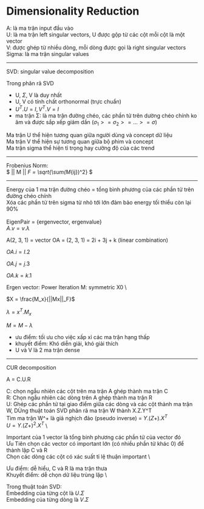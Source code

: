 # Dimensionality Reduction

A: là ma trận input đầu vào \
U: là ma trận left singular vectors, U được gộp từ các cột mỗi cột là một vector \
V: được ghép từ nhiều dòng, mỗi dòng được gọi là right singular vectors \
Sigma: là ma trận singular values

----

SVD: singular value decomposition

Trong phân rã SVD 

- U, $Σ$, V là duy nhất 
- U, V có tính chất orthonormal (trực chuẩn) 
- $U^T . U =  I, V^T . V = I$ 
- ma trận Σ: là ma trận đường chéo, các phần tử trên dường chéo chính ko âm và được sắp xếp giảm dần ($\sigma_1 >= \sigma_2 >= … >= \sigma$)

Ma trận U thể hiện tương quan giữa người dùng và concept dữ liệu \
Ma trận V thể hiện sự tương quan giữa bộ phim và concept \
Ma trận sigma thể hiện tỉ trọng hay cường độ của các trend

----

Frobenius Norm: \
$
|| M || _F = \sqrt{\sum(M_{ij})^2}
$

----
Energy của 1 ma trận đường chéo = tổng bình phương của các phần tử trên đường chéo chính \
Xóa các phần từ trên sigma từ nhỏ tới lớn đảm bảo energy tối thiểu còn lại 90% \
\
EigenPair = {ergenvector, ergenvalue} \
$A.v = v.λ$ 

A(2, 3, 1) = vector OA = (2, 3, 1) = 2i + 3j + k (linear combination) 

$OA.i = I.2$ 

$OA.j = j.3$ 

$OA.k = k.1$

Ergen vector: Power Iteration
M: symmetric
X0 \

$X = \frac{M_x}{||Mx||_F}$ 

$λ = x^T.M_x$ 

$M = M - λ$

+ ưu điểm: tối ưu cho việc xấp xỉ các ma trận hạng thấp
+ khuyết điểm: Khó diễn giải, khó giải thích
+ U và V là 2 ma trận dense

----
CUR decomposition

A = C.U.R

C: chọn ngẫu nhiên các cột trên ma trận A ghép thành ma trận C \
R: Chọn ngẫu nhiên các dòng trên A ghép thành ma trận R \
U: Ghép các phần tử tại giao điểm giữa các dòng và các cột thành ma trận W, DÙng thuật toán SVD phân rã ma trận W thành X.Z.Y^T \
Tìm ma trận W^+ là giả nghịch đảo (pseudo inverse) = $Y.(Z+).X^T$ \
$U = Y.(Z+)^2.X^T$ \


Important của 1 vector là tổng binh phương các phần tử của vector đó \
Ưu Tiên chọn các vector có important lớn (có nhiều phần tử khác 0) để thành lập C và R \
Chọn các dòng các cột có xác suất tỉ lệ thuận important \

Ưu điểm: dễ hiểu, C và R là ma trận thưa \
Khuyết điểm: dễ chọn dữ liệu trùng lặp \

Trong thuật toán SVD: \
Embedding của từng cột là $U.\Sigma$ \
Embedding của từng dòng là $V.\Sigma$